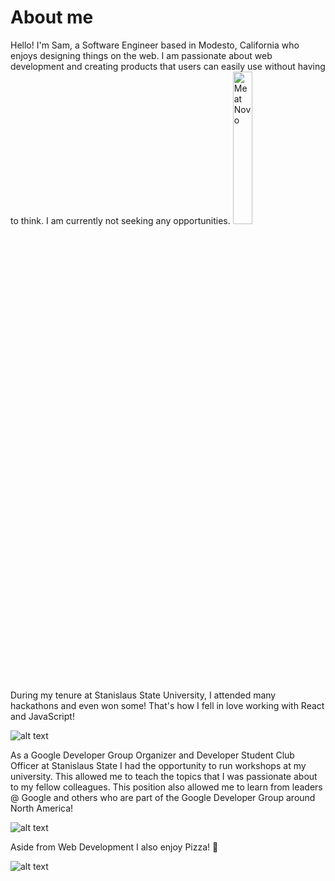 # About me
Hello! I'm Sam, a Software Engineer based in Modesto, California who enjoys designing things on the web. I am passionate about web development and creating products that users can easily use without having to think.
I am currently not seeking any opportunities. 
<img src="https://res.cloudinary.com/dnrbgmcm4/image/upload/v1611830743/Personal/Github%20ReadMe/1582911065781_epcx8n.jpg" alt="Me at Novo" style='height: auto; width: 25%;'>


During my tenure at Stanislaus State University, I attended many hackathons and even won some! That's how I fell in love working with React and JavaScript!

![alt text](https://res.cloudinary.com/dnrbgmcm4/image/upload/v1611830623/Personal/Github%20ReadMe/IMG_2572_larpdk.jpg "Winning HackMerced for best mobile app")


As a Google Developer Group Organizer and Developer Student Club Officer at Stanislaus State I had the opportunity to run workshops at my university. This allowed me to teach the topics that I was passionate about to my fellow colleagues. 
This position also allowed me to learn from leaders @ Google and others who are part of the Google Developer Group around North America!


![alt text](https://res.cloudinary.com/dnrbgmcm4/image/upload/v1611830624/Personal/Github%20ReadMe/GDG_SD_0220-318_evzrzu.jpg "Sam at Google Developer Group Summit")

Aside from Web Development I also enjoy Pizza! 🍕
         
![alt text](https://res.cloudinary.com/dnrbgmcm4/image/upload/v1611830623/Personal/Github%20ReadMe/IMG_20191011_150627_zlr0wa.jpg "Me at Google")
